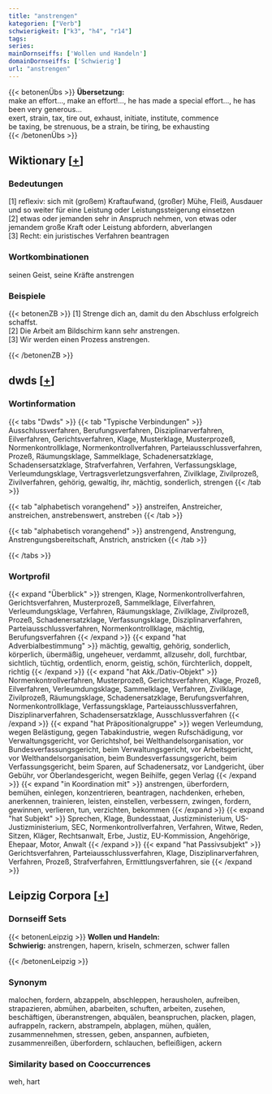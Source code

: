 ```yaml
---
title: "anstrengen"
kategorien: ["Verb"]
schwierigkeit: ["k3", "h4", "r14"]
tags:
series:
mainDornseiffs: ['Wollen und Handeln']
domainDornseiffs: ['Schwierig']
url: "anstrengen"
---
```


{{< betonenÜbs >}}
**Übersetzung:**  
make an effort..., make an effort!..., he has made a special effort..., he has been very generous...  
exert, strain, tax, tire out, exhaust, initiate, institute, commence  
be taxing, be strenuous, be a strain, be tiring, be exhausting  
{{< /betonenÜbs >}}

## Wiktionary [[+](https://de.wiktionary.org/wiki/anstrengen)]

### Bedeutungen
[1] reflexiv: sich mit (großem) Kraftaufwand, (großer) Mühe, Fleiß, Ausdauer und so weiter für eine Leistung oder Leistungssteigerung einsetzen  
[2] etwas oder jemanden sehr in Anspruch nehmen, von etwas oder jemandem große Kraft oder Leistung abfordern, abverlangen  
[3] Recht: ein juristisches Verfahren beantragen  

### Wortkombinationen
seinen Geist, seine Kräfte anstrengen  

### Beispiele
{{< betonenZB >}}
[1] Strenge dich an, damit du den Abschluss erfolgreich schaffst.  
[2] Die Arbeit am Bildschirm kann sehr anstrengen.  
[3] Wir werden einen Prozess anstrengen.  

{{< /betonenZB >}}


## dwds [[+](https://www.dwds.de/wb/anstrengen)]

### Wortinformation
{{< tabs "Dwds" >}}
{{< tab "Typische Verbindungen" >}}
Ausschlussverfahren, Berufungsverfahren, Disziplinarverfahren, Eilverfahren, Gerichtsverfahren, Klage, Musterklage, Musterprozeß, Normenkontrollklage, Normenkontrollverfahren, Parteiausschlussverfahren, Prozeß, Räumungsklage, Sammelklage, Schadenersatzklage, Schadensersatzklage, Strafverfahren, Verfahren, Verfassungsklage, Verleumdungsklage, Vertragsverletzungsverfahren, Zivilklage, Zivilprozeß, Zivilverfahren, gehörig, gewaltig, ihr, mächtig, sonderlich, strengen
{{< /tab >}}

{{< tab "alphabetisch vorangehend" >}}
anstreifen, Anstreicher, anstreichen, anstrebenswert, anstreben
{{< /tab >}}

{{< tab "alphabetisch vorangehend" >}}
anstrengend, Anstrengung, Anstrengungsbereitschaft, Anstrich, anstricken
{{< /tab >}}

{{< /tabs >}}

### Wortprofil
{{< expand "Überblick" >}} strengen, Klage, Normenkontrollverfahren, Gerichtsverfahren, Musterprozeß, Sammelklage, Eilverfahren, Verleumdungsklage, Verfahren, Räumungsklage, Zivilklage, Zivilprozeß, Prozeß, Schadenersatzklage, Verfassungsklage, Disziplinarverfahren, Parteiausschlussverfahren, Normenkontrollklage, mächtig, Berufungsverfahren {{< /expand >}}
{{< expand "hat Adverbialbestimmung" >}} mächtig, gewaltig, gehörig, sonderlich, körperlich, übermäßig, ungeheuer, verdammt, allzusehr, doll, furchtbar, sichtlich, tüchtig, ordentlich, enorm, geistig, schön, fürchterlich, doppelt, richtig {{< /expand >}}
{{< expand "hat Akk./Dativ-Objekt" >}} Normenkontrollverfahren, Musterprozeß, Gerichtsverfahren, Klage, Prozeß, Eilverfahren, Verleumdungsklage, Sammelklage, Verfahren, Zivilklage, Zivilprozeß, Räumungsklage, Schadenersatzklage, Berufungsverfahren, Normenkontrollklage, Verfassungsklage, Parteiausschlussverfahren, Disziplinarverfahren, Schadensersatzklage, Ausschlussverfahren {{< /expand >}}
{{< expand "hat Präpositionalgruppe" >}} wegen Verleumdung, wegen Belästigung, gegen Tabakindustrie, wegen Rufschädigung, vor Verwaltungsgericht, vor Gerichtshof, bei Welthandelsorganisation, vor Bundesverfassungsgericht, beim Verwaltungsgericht, vor Arbeitsgericht, vor Welthandelsorganisation, beim Bundesverfassungsgericht, beim Verfassungsgericht, beim Sparen, auf Schadenersatz, vor Landgericht, über Gebühr, vor Oberlandesgericht, wegen Beihilfe, gegen Verlag {{< /expand >}}
{{< expand "in Koordination mit" >}} anstrengen, überfordern, bemühen, einlegen, konzentrieren, beantragen, nachdenken, erheben, anerkennen, trainieren, leisten, einstellen, verbessern, zwingen, fordern, gewinnen, verlieren, tun, verzichten, bekommen {{< /expand >}}
{{< expand "hat Subjekt" >}} Sprechen, Klage, Bundesstaat, Justizministerium, US-Justizministerium, SEC, Normenkontrollverfahren, Verfahren, Witwe, Reden, Sitzen, Kläger, Rechtsanwalt, Erbe, Justiz, EU-Kommission, Angehörige, Ehepaar, Motor, Anwalt {{< /expand >}}
{{< expand "hat Passivsubjekt" >}} Gerichtsverfahren, Parteiausschlussverfahren, Klage, Disziplinarverfahren, Verfahren, Prozeß, Strafverfahren, Ermittlungsverfahren, sie {{< /expand >}}

## Leipzig Corpora [[+](https://corpora.uni-leipzig.de/en/res?word=anstrengen&corpusId=deu_newscrawl-public_2018)]

### Dornseiff Sets
{{< betonenLeipzig >}}
**Wollen und Handeln:**  
**Schwierig:** anstrengen, hapern, kriseln, schmerzen, schwer fallen  

{{< /betonenLeipzig >}}

### Synonym
malochen, fordern, abzappeln, abschleppen, herausholen, aufreiben, strapazieren, abmühen, abarbeiten, schuften, arbeiten, zusehen, beschäftigen, überanstrengen, abquälen, beanspruchen, placken, plagen, aufrappeln, rackern, abstrampeln, abplagen, mühen, quälen, zusammennehmen, stressen, geben, anspannen, aufbieten, zusammenreißen, überfordern, schlauchen, befleißigen, ackern


### Similarity based on Cooccurrences
weh, hart

